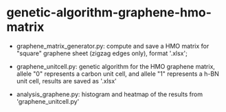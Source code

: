 # genetic-algorithm-graphene-hmo-matrix

- graphene_matrix_generator.py: compute and save a HMO matrix for "square" graphene sheet (zigzag edges only), format '.xlsx';

- graphene_unitcell.py: genetic algorithm for the HMO graphene matrix, allele "0" represents a carbon unit cell, and allele "1" represents a h-BN unit cell, results are saved as '.xlsx'

- analysis_graphene.py: histogram and heatmap of the results from 'graphene_unitcell.py'
